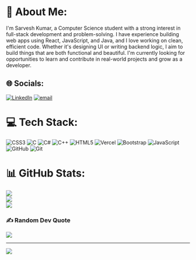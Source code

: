 # 💫 About Me:
I'm Sarvesh Kumar, a Computer Science student with a strong interest in full-stack development and problem-solving. I have experience building web apps using React, JavaScript, and Java, and I love working on clean, efficient code. Whether it's designing UI or writing backend logic, I aim to build things that are both functional and beautiful. I'm currently looking for opportunities to learn and contribute in real-world projects and grow as a developer.


## 🌐 Socials:
[![LinkedIn](https://img.shields.io/badge/LinkedIn-%230077B5.svg?logo=linkedin&logoColor=white)](https://linkedin.com/in/SarveshSeth) [![email](https://img.shields.io/badge/Email-D14836?logo=gmail&logoColor=white)](mailto:sarveshseth2022@gmail.com) 

# 💻 Tech Stack:
![CSS3](https://img.shields.io/badge/css3-%231572B6.svg?style=for-the-badge&logo=css3&logoColor=white) ![C](https://img.shields.io/badge/c-%2300599C.svg?style=for-the-badge&logo=c&logoColor=white) ![C#](https://img.shields.io/badge/c%23-%23239120.svg?style=for-the-badge&logo=csharp&logoColor=white) ![C++](https://img.shields.io/badge/c++-%2300599C.svg?style=for-the-badge&logo=c%2B%2B&logoColor=white) ![HTML5](https://img.shields.io/badge/html5-%23E34F26.svg?style=for-the-badge&logo=html5&logoColor=white) ![Vercel](https://img.shields.io/badge/vercel-%23000000.svg?style=for-the-badge&logo=vercel&logoColor=white) ![Bootstrap](https://img.shields.io/badge/bootstrap-%238511FA.svg?style=for-the-badge&logo=bootstrap&logoColor=white) ![JavaScript](https://img.shields.io/badge/javascript-%23323330.svg?style=for-the-badge&logo=javascript&logoColor=%23F7DF1E) ![GitHub](https://img.shields.io/badge/github-%23121011.svg?style=for-the-badge&logo=github&logoColor=white) ![Git](https://img.shields.io/badge/git-%23F05033.svg?style=for-the-badge&logo=git&logoColor=white)
# 📊 GitHub Stats:
![](https://github-readme-stats.vercel.app/api?username=Sarveshseth&theme=dark&hide_border=false&include_all_commits=false&count_private=false)<br/>
![](https://nirzak-streak-stats.vercel.app/?user=Sarveshseth&theme=dark&hide_border=false)<br/>
![](https://github-readme-stats.vercel.app/api/top-langs/?username=Sarveshseth&theme=dark&hide_border=false&include_all_commits=false&count_private=false&layout=compact)

### ✍️ Random Dev Quote
![](https://quotes-github-readme.vercel.app/api?type=horizontal&theme=radical)

---
[![](https://visitcount.itsvg.in/api?id=Sarveshseth&icon=0&color=0)](https://visitcount.itsvg.in)

<!-- Proudly created with GPRM ( https://gprm.itsvg.in ) -->
